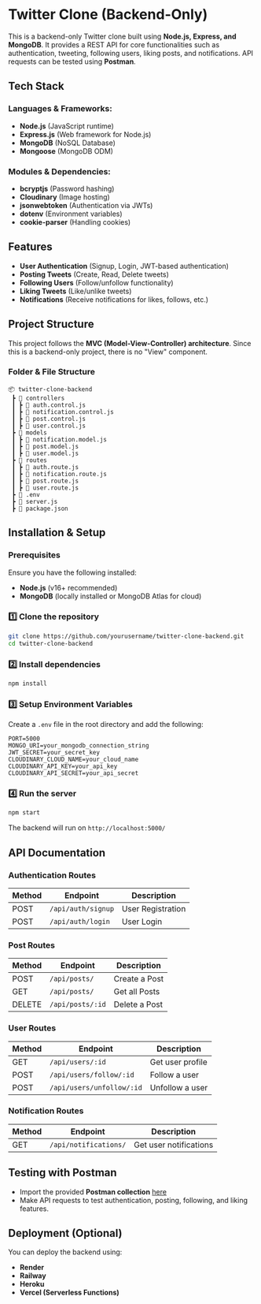 # Twitter Clone (Backend-Only)

This is a backend-only Twitter clone built using **Node.js, Express, and MongoDB**. It provides a REST API for core functionalities such as authentication, tweeting, following users, liking posts, and notifications. API requests can be tested using **Postman**.

## Tech Stack

### Languages & Frameworks:
- **Node.js** (JavaScript runtime)
- **Express.js** (Web framework for Node.js)
- **MongoDB** (NoSQL Database)
- **Mongoose** (MongoDB ODM)

### Modules & Dependencies:
- **bcryptjs** (Password hashing)
- **Cloudinary** (Image hosting)
- **jsonwebtoken** (Authentication via JWTs)
- **dotenv** (Environment variables)
- **cookie-parser** (Handling cookies)

## Features
- **User Authentication** (Signup, Login, JWT-based authentication)
- **Posting Tweets** (Create, Read, Delete tweets)
- **Following Users** (Follow/unfollow functionality)
- **Liking Tweets** (Like/unlike tweets)
- **Notifications** (Receive notifications for likes, follows, etc.)

## Project Structure
This project follows the **MVC (Model-View-Controller) architecture**. Since this is a backend-only project, there is no "View" component.

### Folder & File Structure
```
📦 twitter-clone-backend
 ┣ 📂 controllers
 ┃ ┣ 📜 auth.control.js
 ┃ ┣ 📜 notification.control.js
 ┃ ┣ 📜 post.control.js
 ┃ ┣ 📜 user.control.js
 ┣ 📂 models
 ┃ ┣ 📜 notification.model.js
 ┃ ┣ 📜 post.model.js
 ┃ ┣ 📜 user.model.js
 ┣ 📂 routes
 ┃ ┣ 📜 auth.route.js
 ┃ ┣ 📜 notification.route.js
 ┃ ┣ 📜 post.route.js
 ┃ ┣ 📜 user.route.js
 ┣ 📜 .env
 ┣ 📜 server.js
 ┣ 📜 package.json
```

##  Installation & Setup
### Prerequisites
Ensure you have the following installed:
- **Node.js** (v16+ recommended)
- **MongoDB** (locally installed or MongoDB Atlas for cloud)

### 1️⃣ Clone the repository
```sh
git clone https://github.com/yourusername/twitter-clone-backend.git
cd twitter-clone-backend
```

### 2️⃣ Install dependencies
```sh
npm install
```

### 3️⃣ Setup Environment Variables
Create a `.env` file in the root directory and add the following:
```env
PORT=5000
MONGO_URI=your_mongodb_connection_string
JWT_SECRET=your_secret_key
CLOUDINARY_CLOUD_NAME=your_cloud_name
CLOUDINARY_API_KEY=your_api_key
CLOUDINARY_API_SECRET=your_api_secret
```

### 4️⃣ Run the server
```sh
npm start
```

The backend will run on `http://localhost:5000/`

##  API Documentation

### Authentication Routes
| Method | Endpoint           | Description        |
|--------|-------------------|--------------------|
| POST   | `/api/auth/signup` | User Registration |
| POST   | `/api/auth/login`  | User Login        |

### Post Routes
| Method | Endpoint          | Description        |
|--------|-------------------|--------------------|
| POST   | `/api/posts/`     | Create a Post     |
| GET    | `/api/posts/`     | Get all Posts     |
| DELETE | `/api/posts/:id`  | Delete a Post     |

### User Routes
| Method | Endpoint                | Description          |
|--------|-------------------------|----------------------|
| GET    | `/api/users/:id`        | Get user profile    |
| POST   | `/api/users/follow/:id` | Follow a user       |
| POST   | `/api/users/unfollow/:id` | Unfollow a user    |

### Notification Routes
| Method | Endpoint              | Description          |
|--------|-----------------------|----------------------|
| GET    | `/api/notifications/` | Get user notifications |


##  Testing with Postman
- Import the provided **Postman collection** [here](https://www.postman.com/gold-trinity-127482/workspace/my-workspace/collection/41742693-e6cdc9fe-dea8-4faa-9e32-1231a06c1d3c?action=share&creator=41742693) 
- Make API requests to test authentication, posting, following, and liking features.

##  Deployment (Optional)
You can deploy the backend using:
- **Render**
- **Railway**
- **Heroku**
- **Vercel (Serverless Functions)**




